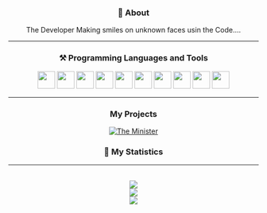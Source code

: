 
<div align = "center">


### :bust_in_silhouette: About
The Developer Making smiles on unknown faces usin the Code....
<hr>


### ⚒️ Programming Languages and Tools
<img width="35px" src="https://cdn.discordapp.com/emojis/813907629989691442.png?v=1" />
<img width="35px" src="https://cdn.discordapp.com/emojis/813907670176104478.png?v=1" />
<img width="35px" src="https://cdn.discordapp.com/emojis/230394175080628234.png?v=1" />
<img width="35px" src="https://cdn.discordapp.com/emojis/813908546852880405.png?v=1" />
<img width="35px" src="https://cdn.discordapp.com/emojis/754345609384951940.gif?v=1" />
<img width="35px" src="https://cdn.discordapp.com/emojis/813909686449078353.png?v=1" />
<img width="35px" src="https://cdn.discordapp.com/emojis/813909685542584321.png?v=1" />
<img width="35px" src="https://cdn.discordapp.com/emojis/740222847586271383.png?v=1" />
<img width="35px" src="https://cdn.discordapp.com/emojis/761974754122924054.gif?v=1" />
<img width="35px" src="https://cdn.discordapp.com/emojis/754345273328664676.gif?v=1" />

<hr>
    
### My Projects 
<a href="https://top.gg/bot/846660939570872350">
  <img src="https://top.gg/api/widget/846660939570872350.svg" alt="The Minister" />
  </a>
    
    
    

### 🔖 My Statistics
    

<hr>
    <br>
    <img src="https://github-readme-stats.vercel.app/api?username=Divyansh-OP&show_icons=true&hide_border=true&theme=dark&count_private=true">
    <br>
    <img src="https://github-readme-stats.vercel.app/api/top-langs/?username=Divyansh-OP&layout=compact&langs_count=8&theme=dark">
    <br>
    <img src="https://github-readme-stats.vercel.app/api/wakatime?username=Divyansh-OP&layout=compact">
    
</div>

    
</div>



